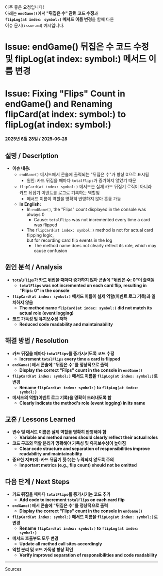 아주 좋은 요청입니다!  
아래는 **`endGame()`에서 "뒤집은 수" 관련 코드 수정**과  
**`flipLog(at index: symbol:)` 메서드 이름 변경**을 함께 다룬  
이슈 문서(`issue.md`) 예시입니다.

# Issue: endGame() 뒤집은 수 코드 수정 및 flipLog(at index: symbol:) 메서드 이름 변경  
# Issue: Fixing "Flips" Count in endGame() and Renaming flipCard(at index: symbol:) to flipLog(at index: symbol:)

**2025년 6월 28일 / 2025-06-28**

## 설명 / Description

- **이슈 내용:**  
  - `endGame()` 메서드에서 콘솔에 출력되는 "뒤집은 수"가 항상 0으로 표시됨  
    - 원인: 카드 뒤집을 때마다 `totalFlips`가 증가하지 않았기 때문  
  - `flipCard(at index: symbol:)` 메서드는 실제 카드 뒤집기 로직이 아니라  
    카드 뒤집기 이벤트를 로그로 기록하는 역할임  
    - 메서드 이름이 역할을 명확히 반영하지 않아 혼동 가능  
  - **In English:**  
    - In `endGame()`, the "Flips" count displayed in the console was always 0  
      - Cause: `totalFlips` was not incremented every time a card was flipped  
    - The `flipCard(at index: symbol:)` method is not for actual card flipping logic,  
      but for recording card flip events in the log  
      - The method name does not clearly reflect its role, which may cause confusion

## 원인 분석 / Analysis

- **`totalFlips`가 카드 뒤집을 때마다 증가하지 않아 콘솔에 "뒤집은 수: 0"이 출력됨**
  - **`totalFlips` was not incremented on each card flip, resulting in "Flips: 0" in the console**
- **`flipCard(at index: symbol:)` 메서드 이름이 실제 역할(이벤트 로그 기록)과 일치하지 않음**
  - **The method name `flipCard(at index: symbol:)` did not match its actual role (event logging)**
- **코드 가독성 및 유지보수성 저하**
  - **Reduced code readability and maintainability**

## 해결 방법 / Resolution

- **카드 뒤집을 때마다 `totalFlips`를 증가시키도록 코드 수정**
  - **Increment `totalFlips` every time a card is flipped**
- **`endGame()`에서 콘솔에 "뒤집은 수"를 정상적으로 출력**
  - **Display the correct "Flips" count in the console in `endGame()`**
- **`flipCard(at index: symbol:)` 메서드 이름을 `flipLog(at index: symbol:)`로 변경**
  - **Rename `flipCard(at index: symbol:)` to `flipLog(at index: symbol:)`**
- **메서드의 역할(이벤트 로그 기록)을 명확히 드러내도록 함**
  - **Clearly indicate the method's role (event logging) in its name**

## 교훈 / Lessons Learned

- **변수 및 메서드 이름은 실제 역할을 명확히 반영해야 함**
  - **Variable and method names should clearly reflect their actual roles**
- **코드 구조와 역할 분리가 명확해야 가독성 및 유지보수성이 높아짐**
  - **Clear code structure and separation of responsibilities improve readability and maintainability**
- **중요한 지표(예: 카드 뒤집기 횟수)는 누락되지 않도록 주의**
  - **Important metrics (e.g., flip count) should not be omitted**

## 다음 단계 / Next Steps

- **카드 뒤집을 때마다 `totalFlips`를 증가시키는 코드 추가**
  - **Add code to increment `totalFlips` on each card flip**
- **`endGame()`에서 콘솔에 "뒤집은 수"를 정상적으로 출력**
  - **Display the correct "Flips" count in the console in `endGame()`**
- **`flipCard(at index: symbol:)` 메서드 이름을 `flipLog(at index: symbol:)`로 변경**
  - **Rename `flipCard(at index: symbol:)` to `flipLog(at index: symbol:)`**
- **메서드 호출부도 모두 변경**
  - **Update all method call sites accordingly**
- **역할 분리 및 코드 가독성 향상 확인**
  - **Verify improved separation of responsibilities and code readability**

---

Sources
